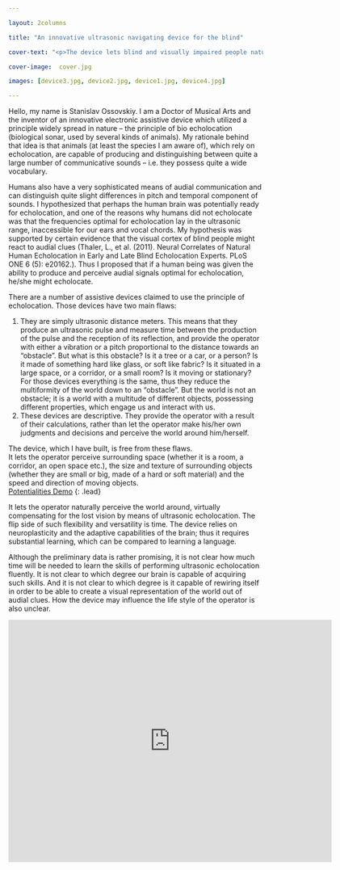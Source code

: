 ```yaml
---

layout: 2columns

title: "An innovative ultrasonic navigating device for the blind"

cover-text: "<p>The device lets blind and visually impaired people naturally perceive the world around, virtually compensating for the lost vision by means of ultrasonic echolocation.</p><p> Now people with visual impairments can perceive surrounding space, the size and texture of surrounding objects and the speed and direction of moving objects.</p><p> The device relies on neuroplasticity and the adaptive capabilities of the brain; thus it requires substantial learning. Although the preliminary data is rather promising, it is not clear to which degree our brain is capable of acquiring such skills. </p><p><strong>The project seeks funding for further development and research.<br><small>( Patent Pending )</small></strong></p> "

cover-image:  cover.jpg

images: [device3.jpg, device2.jpg, device1.jpg, device4.jpg]

---
```


Hello, my name is Stanislav Ossovskiy. I am a Doctor of Musical Arts and the inventor of an innovative electronic assistive device which utilized a principle widely spread in nature – the principle of bio echolocation (biological sonar, used by several kinds of animals). My rationale behind that idea is that animals (at least the species I am aware of), which rely on echolocation, are capable of producing and distinguishing between quite a large number of communicative sounds – i.e. they possess quite a wide vocabulary.

Humans also have a very sophisticated means of audial communication and can distinguish quite slight differences in pitch and temporal component of sounds. I hypothesized that perhaps the human brain was potentially ready for echolocation, and one of the reasons why humans did not echolocate was that the frequencies optimal for echolocation lay in the ultrasonic range, inaccessible for our ears and vocal chords. My hypothesis was supported by certain evidence that the visual cortex of blind people might react to audial clues (Thaler, L., et al. (2011). Neural Correlates of Natural Human Echolocation in Early and Late Blind Echolocation Experts. PLoS ONE 6 (5): e20162.). Thus I proposed that if a human being was given the ability to produce and perceive audial signals optimal for echolocation, he/she might echolocate.

There are a number of assistive devices claimed to use the principle of echolocation. Those devices have two main flaws:

1. They are simply ultrasonic distance meters. This means that they produce an ultrasonic pulse and measure time between the production of the pulse and the reception of its reflection, and provide the operator with either a vibration or a pitch proportional to the distance towards an “obstacle”. But what is this obstacle? Is it a tree or a car, or a person? Is it made of something hard like glass, or soft like fabric? Is it situated in a large space, or a corridor, or a small room? Is it moving or stationary? For those devices everything is the same, thus they reduce the multiformity of the world down to an “obstacle”. But the world is not an obstacle; it is a world with a multitude of different objects, possessing different properties, which engage us and interact with us.
2. These devices are descriptive. They provide the operator with a result of their calculations, rather than let the operator make his/her own judgments and decisions and perceive the world around him/herself.


The device, which I have built, is free from these flaws. <br>It lets the operator perceive surrounding space (whether it is a room, a corridor, an open space etc.), the size and texture of surrounding objects (whether they are small or big, made of a hard or soft material) and the speed and direction of moving objects.
  <br><a class="button" href="demo.html">Potentialities Demo</a>
 {: .lead}

It lets the operator naturally perceive the world around, virtually compensating for the lost vision by means of ultrasonic echolocation. The flip side of such flexibility and versatility is time.
The device relies on neuroplasticity and the adaptive capabilities of the brain; thus it requires substantial learning, which can be compared to learning a language.

Although the preliminary data is rather promising, it is not clear how much time will be needed to learn the skills of performing ultrasonic echolocation fluently. It is not clear to which degree our brain is capable of acquiring such skills. And it is not clear to which degree is it capable of rewiring itself in order to be able to create a visual representation of the world out of audial clues. How the device may influence the life style of the operator is also unclear.


<div class="iframeWrapper">
    <div class="iframeContainer">
         <iframe width="640" height="480" src="http://www.youtube.com/embed/TztAUuIfJF4" frameborder="0" allowfullscreen></iframe>
     </div>
</div>

